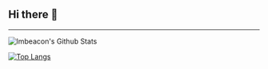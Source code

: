 ## Hi there 👋


---

<img align="left" alt="Imbeacon's Github Stats" src="https://github-readme-stats.vercel.app/api?username=imbeacon&show_icons=true&theme=transparent&hide_border=true" />

<br />


[![Top Langs](https://github-readme-stats.vercel.app/api/top-langs/?username=imbeacon&layout=compact&theme=transparent)](https://github.com/imbeacon/imbeacon)
<!--
**imbeacon/imbeacon** is a ✨ _special_ ✨ repository because its `README.md` (this file) appears on your GitHub profile.

Here are some ideas to get you started:

- 🔭 I’m currently working on ...
- 🌱 I’m currently learning ...
- 👯 I’m looking to collaborate on ...
- 🤔 I’m looking for help with ...
- 💬 Ask me about ...
- 📫 How to reach me: ...
- 😄 Pronouns: ...
- ⚡ Fun fact: ...
-->
